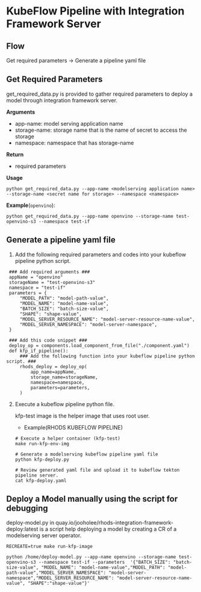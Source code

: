# KubeFlow Pipeline with Integration Framework Server

## Flow
Get required parameters -> Generate a pipeline yaml file

## Get Required Parameters
get_required_data.py is provided to gather required parameters to deploy a model through integration framework server.

**Arguments**
- app-name: model serving application name
- storage-name: storage name that is the name of secret to access the storage
- namespace: namespace that has storage-name

**Return**
- required parameters

**Usage**
~~~
python get_required_data.py --app-name <modelserving application name> --storage-name <secret name for storage> --namespace <namespace>
~~~

**Example**(`openvino`):
~~~
python get_required_data.py --app-name openvino --storage-name test-openvino-s3 --namespace test-if
~~~

## Generate a pipeline yaml file

1. Add the following required parameters and codes into your kubeflow pipeline python script.
~~~
 ### Add required arguments ###
 appName = "openvino"
 storageName = "test-openvino-s3"
 namespace = "test-if"
 parameters = {
     "MODEL_PATH": "model-path-value",
     "MODEL_NAME": "model-name-value",
     "BATCH_SIZE": "batch-size-value",
     "SHAPE": "shape-value",
     "MODEL_SERVER_RESOURCE_NAME": "model-server-resource-name-value",
     "MODEL_SERVER_NAMESPACE": "model-server-namespace",
 }
 
 ### Add this code snippet ###
 deploy_op = components.load_component_from_file("./component.yaml")
 def kfp_if_pipeline():
     ### Add the following function into your kubeflow pipeline python script. ###
     rhods_deploy = deploy_op(
         app_name=appName,
         storage_name=storageName,
         namespace=namespace,
         parameters=parameters,
     )
~~~

2. Execute a kubeflow pipeline python file.
  
   kfp-test image is the helper image that uses root user.

   - Example(RHODS KUBEFLOW PIPELINE)
    ~~~
    # Execute a helper container (kfp-test)
    make run-kfp-env-img

    # Generate a modelserving kubeflow pipeline yaml file
    python kfp-deploy.py

    # Review generated yaml file and upload it to kubeflow tekton pipeline server.
    cat kfp-deploy.yaml
    ~~~

## Deploy a Model manually using the script for debugging
deploy-model.py in quay.io/jooholee/rhods-integration-framework-deploy:latest is a script help deploying a model by creating a CR of a modelserving server operator.
~~~
RECREATE=true make run-kfp-image

python /home/deploy-model.py --app-name openvino --storage-name test-openvino-s3 --namespace test-if --parameters  '{"BATCH_SIZE": "batch-size-value", "MODEL_NAME": "model-name-value","MODEL_PATH": "model-path-value","MODEL_SERVER_NAMESPACE": "model-server-namespace","MODEL_SERVER_RESOURCE_NAME": "model-server-resource-name-value", "SHAPE":"shape-value"}'
~~~